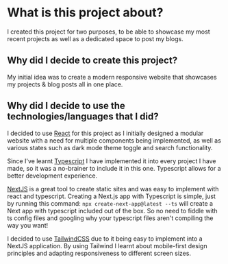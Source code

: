 # What is this project about?

I created this project for two purposes, to be able to showcase my most recent projects as well as a dedicated space to
post my blogs.

## Why did I decide to create this project?

My initial idea was to create a modern responsive website that showcases my projects & blog posts all in one
place.

## Why did I decide to use the technologies/languages that I did?

I decided to use [React](https://www.reactjs.org) for this project as I initially designed a modular website with a need
for multiple components being implemented, as well as various states such as dark mode theme toggle and search
functionality.

Since I've learnt [Typescript](https://www.typescriptlang.org/) I have implemented it into every project I have made, so
it was a no-brainer to include it in this one. Typescript allows for a better development experience.

[NextJS](https://nextjs.org) is a great tool to create static sites and was easy to implement with react and
typescript. Creating a Next.js app with Typescript is simple, just by running this command:
```npx create-next-app@latest --ts```
will create a Next app with typescript included out of the box. So no need to fiddle with ts config files and googling
why your
typescript files aren't compiling the way you want!

I decided to use [TailwindCSS](https://tailwindcss.com/) due to it being easy to implement into a NextJS application. By
using Tailwind I learnt about mobile-first design principles and adapting responsiveness to different screen sizes.
